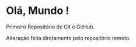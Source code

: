 # Olá, Mundo !
 Primeiro Repositório de Git e GitHub.

 Alteração  feita diretamente pelo repositório remoto.
